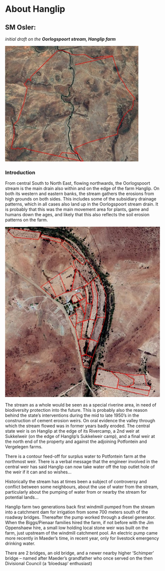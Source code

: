 # About Hanglip

## SM Osler:
*initial draft on the ***Oorlogspoort stream, Hanglip farm****

![Hanglip from above](/img/Hanglip.jpg)

### Introduction

From central South to North East, flowing northwards, the Oorlogspoort stream is the main drain also within and on the edge of the farm Hanglip. On both its western and eastern banks, the stream gathers the erosions from high grounds on  both sides. This includes some of the subsidiary drainage patterns, which in all  cases also land up in the Oorlogspoort stream drain. It is probably that this was the main movement area for plants, game and humans down the ages, and likely that this also reflects the soil erosion patterns on the farm.

<!-- more -->

![Hanglip Old Lands from above](/img/HanglipCoreArea.jpg)

The stream as a whole would be seen as a special riverine area, in need of biodiversity protection into the future. This is probably also the reason behind the state’s interventions during the mid to late 1950’s in the construction of cement erosion weirs. On oral evidence the valley through which the stream flowed was in former years badly eroded. The central state weir is on Hanglip at the edge of its Rivercamp, a 2nd weir at Sukkelweir (on the edge of Hanglip’s Sukkelweir camp), and a final weir at the north end of the property and against the adjoining Potfontein  and Vergelegen farms.

There is a contour feed-off for surplus water to Potfontein farm at the northmost weir. There is a verbal message that the engineer involved in the central weir has said Hanglip can now take water off the top outlet hole of the weir if it can and so wishes…

Historically the stream has at times been a subject of controversy and conflict between some neighbours, about the use of water from the stream, particularly about the pumping of water from or nearby the stream for potential lands…

Hanglip farm two generations back first windmill pumped from the stream into a catchment dam for irrigation from some 700 meters south of the roadway bridges. Thereafter the pump worked through a diesel generator. When the Biggs/Pienaar families hired the farm, if not  before with the Jim Oppenshaew hire, a small low holding local stone weir was built on the farm, just upstream of the windmill catchment pool. An electric pump came more recently in Maeder’s time, in recent year, only for livestock emergency drinking water.  

There are 2  bridges, an old bridge, and a newer nearby higher ‘Schimper’ bridge – named after Maeder’s grandfather who once served on the then Divisional Council (a ‘bloedsap’ enthusiast)

